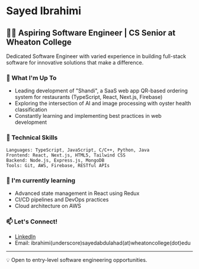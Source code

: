 # Sayed Ibrahimi

## 👨‍💻 Aspiring Software Engineer | CS Senior at Wheaton College

Dedicated Software Engineer with varied experience in building full-stack software for innovative solutions that make a difference.

### 🚀 What I'm Up To

- Leading development of "Shandi", a SaaS web app QR-based ordering system for restaurants (TypeScript, React, Next.js, Firebase)
- Exploring the intersection of AI and image processing with oyster health classification
- Constantly learning and implementing best practices in web development

### 💼 Technical Skills

```
Languages: TypeScript, JavaScript, C/C++, Python, Java
Frontend: React, Next.js, HTML5, Tailwind CSS
Backend: Node.js, Express.js, MongoDB
Tools: Git, AWS, Firebase, RESTful APIs
```

### 🌱 I'm currently learning

- Advanced state management in React using Redux
- CI/CD pipelines and DevOps practices
- Cloud architecture on AWS

### 📫 Let's Connect!

- [LinkedIn](https://www.linkedin.com/in/sayedibrahimi786)
- Email: ibrahimi(underscore)sayedabdulahad(at)wheatoncollege(dot)edu

---

💡 Open to entry-level software engineering opportunities.
